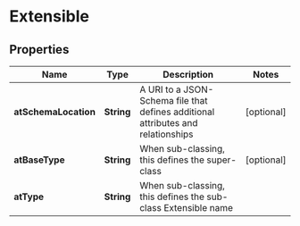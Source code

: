 

# Extensible


## Properties

| Name | Type | Description | Notes |
|------------ | ------------- | ------------- | -------------|
|**atSchemaLocation** | **String** | A URI to a JSON-Schema file that defines additional attributes and relationships |  [optional] |
|**atBaseType** | **String** | When sub-classing, this defines the super-class |  [optional] |
|**atType** | **String** | When sub-classing, this defines the sub-class Extensible name |  |



